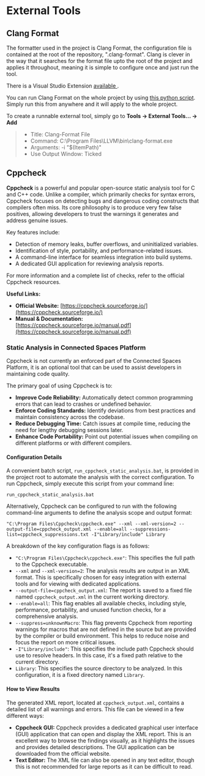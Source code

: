 # External Tools

## Clang Format
The formatter used in the project is Clang Format, the configuration file is contained at the root of the repository, ".clang-format".
Clang is clever in the way that it searches for the format file upto the root of the project and applies it throughout, meaning it is simple to configure once and just run the tool.

There is a Visual Studio Extension [available ](https://marketplace.visualstudio.com/items?itemName=LLVMExtensions.ClangFormat&ssr=false#overview).

You can run Clang Format on the whole project by using [this python script](https://github.com/magnopus-opensource/connected-spaces-platform/blob/main/Tools/Formatter/RunFormatter.py). Simply run this from anywhere and it will apply to the whole project.

To create a runnable external tool, simply go to **Tools -> External Tools... -> Add**
>  - Title: Clang-Format File
>  - Command: C:\Program Files\LLVM\bin\clang-format.exe
>  - Arguments: -i "$(ItemPath)"
>  - Use Output Window: Ticked

## Cppcheck

**Cppcheck** is a powerful and popular open-source static analysis tool for C and C++ code. Unlike a compiler, which primarily checks for syntax errors, Cppcheck focuses on detecting bugs and dangerous coding constructs that compilers often miss. Its core philosophy is to produce very few false positives, allowing developers to trust the warnings it generates and address genuine issues.

Key features include:
- Detection of memory leaks, buffer overflows, and uninitialized variables.
- Identification of style, portability, and performance-related issues.
- A command-line interface for seamless integration into build systems.
- A dedicated GUI application for reviewing analysis reports.

For more information and a complete list of checks, refer to the official Cppcheck resources.

**Useful Links:**
- **Official Website:** [https://cppcheck.sourceforge.io/](https://cppcheck.sourceforge.io/)
- **Manual & Documentation:** [https://cppcheck.sourceforge.io/manual.pdf](https://cppcheck.sourceforge.io/manual.pdf)

### Static Analysis in Connected Spaces Platform

Cppcheck is not currently an enforced part of the Connected Spaces Platform, it is an optional tool that can be used to assist developers in maintaining code quality.

The primary goal of using Cppcheck is to:
- **Improve Code Reliability:** Automatically detect common programming errors that can lead to crashes or undefined behavior.
- **Enforce Coding Standards:** Identify deviations from best practices and maintain consistency across the codebase.
- **Reduce Debugging Time:** Catch issues at compile time, reducing the need for lengthy debugging sessions later.
- **Enhance Code Portability:** Point out potential issues when compiling on different platforms or with different compilers.

#### Configuration Details

A convenient batch script, ```run_cppcheck_static_analysis.bat```, is provided in the project root to automate the analysis with the correct configuration. To run Cppcheck, simply execute this script from your command line:

```
run_cppcheck_static_analysis.bat
```

Alternatively, Cppcheck can be configured to run with the following command-line arguments to define the analysis scope and output format:

```
"C:\Program Files\Cppcheck\cppcheck.exe" --xml --xml-version=2 --output-file=cppcheck_output.xml --enable=all --suppressions-list=cppcheck_suppressions.txt -I"Library/include" Library
```

A breakdown of the key configuration flags is as follows:

- `"C:\Program Files\Cppcheck\cppcheck.exe"`: This specifies the full path to the Cppcheck executable.
- `--xml` and `--xml-version=2`: The analysis results are output in an XML format. This is specifically chosen for easy integration with external tools and for viewing with dedicated applications.
- `--output-file=cppcheck_output.xml`: The report is saved to a fixed file named `cppcheck_output.xml` in the current working directory.
- `--enable=all`: This flag enables all available checks, including style, performance, portability, and unused function checks, for a comprehensive analysis.
- `--suppress=unknownMacro`: This flag prevents Cppcheck from reporting warnings for macros that are not defined in the source but are provided by the compiler or build environment. This helps to reduce noise and focus the report on more critical issues.
- `-I"Library/include"`: This specifies the include path Cppcheck should use to resolve headers. In this case, it's a fixed path relative to the current directory.
- `Library`: This specifies the source directory to be analyzed. In this configuration, it is a fixed directory named `Library`.

#### How to View Results

The generated XML report, located at `cppcheck_output.xml`, contains a detailed list of all warnings and errors. This file can be viewed in a few different ways:

- **Cppcheck GUI:** Cppcheck provides a dedicated graphical user interface (GUI) application that can open and display the XML report. This is an excellent way to browse the findings visually, as it highlights the issues and provides detailed descriptions. The GUI application can be downloaded from the official website.
- **Text Editor:** The XML file can also be opened in any text editor, though this is not recommended for large reports as it can be difficult to read.

